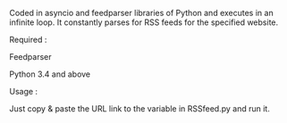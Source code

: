 Coded in asyncio and feedparser libraries of Python and executes in an infinite loop. It constantly parses for RSS feeds for the specified website.

Required :

Feedparser

Python 3.4 and above

Usage :

Just copy & paste the URL link to the variable in RSSfeed.py and run it.
